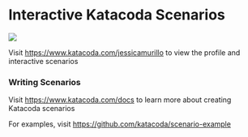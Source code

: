 # Interactive Katacoda Scenarios

[![](http://shields.katacoda.com/katacoda/jessicamurillo/count.svg)](https://www.katacoda.com/jessicamurillo "Get your profile on Katacoda.com")

Visit https://www.katacoda.com/jessicamurillo to view the profile and interactive scenarios

### Writing Scenarios
Visit https://www.katacoda.com/docs to learn more about creating Katacoda scenarios

For examples, visit https://github.com/katacoda/scenario-example
